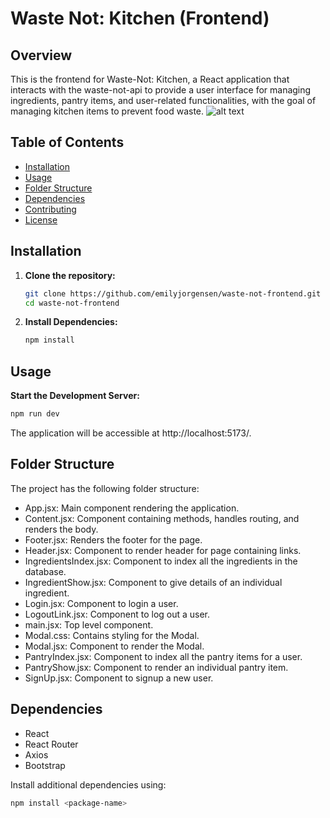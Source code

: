 # Waste Not: Kitchen (Frontend)

## Overview

This is the frontend for Waste-Not: Kitchen, a React application that interacts with the waste-not-api to provide a user interface for managing ingredients, pantry items, and user-related functionalities, with the goal of managing kitchen items to prevent food waste.
![alt text](https://scontent.fmli1-1.fna.fbcdn.net/v/t39.30808-6/422832864_10160356192618173_1483527010324158792_n.jpg?_nc_cat=103&ccb=1-7&_nc_sid=a73e89&_nc_ohc=A_vOa1scAh8AX9xi089&_nc_ht=scontent.fmli1-1.fna&oh=00_AfA5m4kknTB7Qcltoziem4dy9hG4jEk8S3v9AfLk3R0tNw&oe=65B6F44C "Screenshot of Ingredients Index")

## Table of Contents

- [Installation](#installation)
- [Usage](#usage)
- [Folder Structure](#folder-structure)
- [Dependencies](#dependencies)
- [Contributing](#contributing)
- [License](#license)

## Installation

1. **Clone the repository:**

   ```bash
   git clone https://github.com/emilyjorgensen/waste-not-frontend.git
   cd waste-not-frontend
   ```

2. **Install Dependencies:**

   ```bash
   npm install
   ```

## Usage

**Start the Development Server:**

```bash
npm run dev
```

The application will be accessible at http://localhost:5173/.

## Folder Structure

The project has the following folder structure:

- App.jsx: Main component rendering the application.
- Content.jsx: Component containing methods, handles routing, and renders the body.
- Footer.jsx: Renders the footer for the page.
- Header.jsx: Component to render header for page containing links.
- IngredientsIndex.jsx: Component to index all the ingredients in the database.
- IngredientShow.jsx: Component to give details of an individual ingredient.
- Login.jsx: Component to login a user.
- LogoutLink.jsx: Component to log out a user.
- main.jsx: Top level component.
- Modal.css: Contains styling for the Modal.
- Modal.jsx: Component to render the Modal.
- PantryIndex.jsx: Component to index all the pantry items for a user.
- PantryShow.jsx: Component to render an individual pantry item.
- SignUp.jsx: Component to signup a new user.

## Dependencies

- React
- React Router
- Axios
- Bootstrap

Install additional dependencies using:

```bash
npm install <package-name>
```
